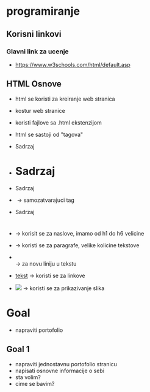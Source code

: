 # programiranje

## Korisni linkovi
### Glavni link za ucenje
- https://www.w3schools.com/html/default.asp
## HTML Osnove
- html se koristi za kreiranje web stranica
- kostur web stranice
- koristi fajlove sa .html ekstenzijom

- html se sastoji od "tagova"
- <imeTaga opcija="">Sadrzaj</imeTaga>
- <h1>Sadrzaj</h1>
- <p>Sadrzaj</p>
- <img> -> samozatvarajuci tag
- <a>Sadrzaj</a>

- <h1></h1> -> korisit se za naslove, imamo od h1 do h6 velicine
- <p></p> -> koristi se za paragrafe, velike kolicine tekstove
- <br> -> za novu liniju u tekstu
- <a href="link">tekst</a> -> koristi se za linkove
- <img src="linkDoSlike"> -> koristi se za prikazivanje slika



# Goal
- napraviti portofolio
## Goal 1
- napraviti jednostavnu portofolio stranicu
- napisati osnovne informacije o sebi
- sta volim?
- cime se bavim?